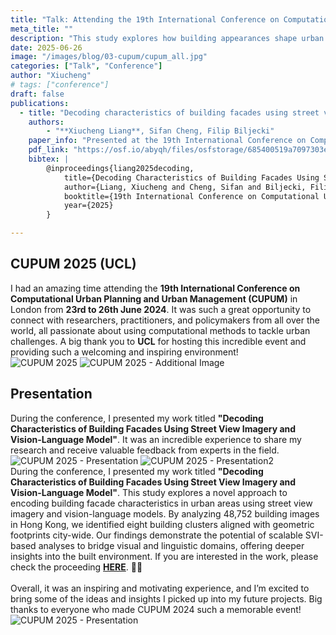 ```yaml
---
title: "Talk: Attending the 19th International Conference on Computational Urban Planning and Urban Management"
meta_title: ""
description: "This study explores how building appearances shape urban perception, using machine learning and survey data to analyze human responses to over 250,000 building images from Singapore, San Francisco, and Amsterdam. Findings reveal how architectural styles influence streetscape perceptions, offering insights for architects and city planners."
date: 2025-06-26
image: "/images/blog/03-cupum/cupum_all.jpg"
categories: ["Talk", "Conference"]
author: "Xiucheng"
# tags: ["conference"]
draft: false
publications:
  - title: "Decoding characteristics of building facades using street view imagery and vision-language model"
    authors:
        - "**Xiucheng Liang**, Sifan Cheng, Filip Biljecki"
    paper_info: "Presented at the 19th International Conference on Computational Urban Planning and Urban Management, 2025"
    pdf_link: "https://osf.io/abyqh/files/osfstorage/685400519a7097303ec89a95"
    bibtex: |
        @inproceedings{liang2025decoding,
            title={Decoding Characteristics of Building Facades Using Street View Imagery and Vision-Language Model},
            author={Liang, Xiucheng and Cheng, Sifan and Biljecki, Filip},
            booktitle={19th International Conference on Computational Urban Planning and Urban Management},
            year={2025}
        }

---
```


## CUPUM 2025 (UCL)

<div class="text-xl leading-relaxed">
I had an amazing time attending the <strong>19th International Conference on Computational Urban Planning and Urban Management (CUPUM)</strong> in London from <strong>23rd to 26th June 2024</strong>. It was such a great opportunity to connect with researchers, practitioners, and policymakers from all over the world, all passionate about using computational methods to tackle urban challenges. A big thank you to <strong>UCL</strong> for hosting this incredible event and providing such a welcoming and inspiring environment!
</div>
<div class="flex gap-4 justify-center">
  <img src="/images/blog/03-cupum/cupum.jpg" alt="CUPUM 2025" class="w-5/12 rounded">
  <img src="/images/blog/03-cupum/cupum_all.jpg" alt="CUPUM 2025 - Additional Image" class="w-5/12 rounded">
</div>

## Presentation
<div class="text-xl leading-relaxed">
During the conference, I presented my work titled <strong>"Decoding Characteristics of Building Facades Using Street View Imagery and Vision-Language Model"</strong>. It was an incredible experience to share my research and receive valuable feedback from experts in the field.
</div>

<div class="flex gap-4 justify-center">
  <img src="/images/blog/03-cupum/presentation.jpg" alt="CUPUM 2025 - Presentation" class="w-5/12 rounded">
  <img src="/images/blog/03-cupum/presentation2.jpg" alt="CUPUM 2025 - Presentation2" class="w-5/12 rounded">
</div>

<div class="text-xl leading-relaxed">
During the conference, I presented my work titled <strong>"Decoding Characteristics of Building Facades Using Street View Imagery and Vision-Language Model"</strong>. This study explores a novel approach to encoding building facade characteristics in urban areas using street view imagery and vision-language models. By analyzing 48,752 building images in Hong Kong, we identified eight building clusters aligned with geometric footprints city-wide. Our findings demonstrate the potential of scalable SVI-based analyses to bridge visual and linguistic domains, offering deeper insights into the built environment. If you are interested in the work, please check the proceeding <a href="https://github.com/kunifujiwara/VoxCity?tab=readme-ov-file" target="_blank"><strong>HERE</strong></a>. 🙌🏻
</div>

</br>

<div class="text-xl leading-relaxed">
Overall, it was an inspiring and motivating experience, and I’m excited to bring some of the ideas and insights I picked up into my future projects. Big thanks to everyone who made CUPUM 2024 such a memorable event!
</div>


</div>
<div class="flex gap-4 justify-center">
  <img src="/images/blog/03-cupum/examples.jpeg" alt="CUPUM 2025 - Presentation" class="w-10/12">
</div>
